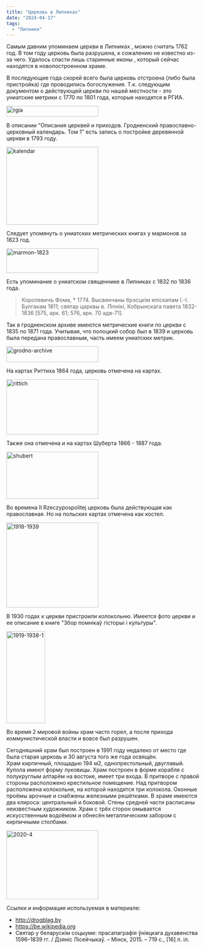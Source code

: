 ```yaml
---
title: "Церковь в Липниках"
date: "2024-04-17"
tags: 
  - "Липники"
---
```


Самым давним упоминаем церкви в Липниках , можно считать 1762 год. В том году церковь была разрушена, к сожалению не известно из-за чего. Удалось спасти лишь старинные иконы , который сейчас находятся в новопостроенном храме.

В последующие года скорей всего была церковь отстроена (либо была пристройка) где проводились богослужения. Т.к. следующим документом о действующей церкви по нашей местности - это униатские метрики с 1770 по 1801 года, которые находятся в РГИА.

<a data-flickr-embed="true" href="https://www.flickr.com/photos/98644112@N04/53660011446/in/dateposted-public/" title="rgia"><img src="https://live.staticflickr.com/65535/53660011446_287473c015_m.jpg" width="240" height="28" alt="rgia"/></a><script async src="//embedr.flickr.com/assets/client-code.js" charset="utf-8"></script>

В описании "Описания церквей и приходов. Гродненский православно-церковный календарь. Том 1" есть запись о постройке деревянной церкви в 1793 году.

<a data-flickr-embed="true" href="https://www.flickr.com/photos/98644112@N04/53660479330/in/dateposted-public/" title="kalendar"><img src="https://live.staticflickr.com/65535/53660479330_8a3ba276e7_m.jpg" width="240" height="203" alt="kalendar"/></a><script async src="//embedr.flickr.com/assets/client-code.js" charset="utf-8"></script>

Следует упомянуть о униатских метрических книгах у мармонов за 1823 год.

<a data-flickr-embed="true" href="https://www.flickr.com/photos/98644112@N04/53660011716/in/dateposted-public/" title="marmon-1823"><img src="https://live.staticflickr.com/65535/53660011716_1117bd276a_m.jpg" width="240" height="64" alt="marmon-1823"/></a><script async src="//embedr.flickr.com/assets/client-code.js" charset="utf-8"></script>

Есть упоминание о униатском священнике в Липниках с 1832 по 1836 года.

> Королевичъ Фома, \* 1774. Высвенчаны брэсцкiм епiскапам I.-I. Булгакам 1811; святар царквы в. Лiпнiкi, Кобрынскага павета 1832-1836 \[575, арк. 61; 576, арк. 70 адв-71\].

Так в гродненском архиве имеются метрические книги по церкви с 1835 по 1871 года. Учитывая, что полоцкий собор был в 1839 и церковь была передана православным, часть имеем униатских метрик.

<a data-flickr-embed="true" href="https://www.flickr.com/photos/98644112@N04/53660479645/in/dateposted-public/" title="grodno-archive"><img src="https://live.staticflickr.com/65535/53660479645_3a11c2904d_m.jpg" width="240" height="41" alt="grodno-archive"/></a><script async src="//embedr.flickr.com/assets/client-code.js" charset="utf-8"></script>

На картах Риттиха 1864 года, церковь отмечена на картах.

<a data-flickr-embed="true" href="https://www.flickr.com/photos/98644112@N04/53660236268/in/dateposted-public/" title="rittich"><img src="https://live.staticflickr.com/65535/53660236268_9e6033e7b8_m.jpg" width="240" height="144" alt="rittich"/></a><script async src="//embedr.flickr.com/assets/client-code.js" charset="utf-8"></script>

Также она отмечена и на картах Шуберта 1866 - 1887 года.

<a data-flickr-embed="true" href="https://www.flickr.com/photos/98644112@N04/53660236393/in/dateposted-public/" title="shubert"><img src="https://live.staticflickr.com/65535/53660236393_3fdfb8426d_m.jpg" width="240" height="123" alt="shubert"/></a><script async src="//embedr.flickr.com/assets/client-code.js" charset="utf-8"></script>

Во времена II Rzeczypospolitej церковь была действующая как православная. Но на польских картах отмечена как костел.

<a data-flickr-embed="true" href="https://www.flickr.com/photos/98644112@N04/53659150662/in/dateposted-public/" title="1918-1939"><img src="https://live.staticflickr.com/65535/53659150662_ff62324234_m.jpg" width="240" height="222" alt="1918-1939"/></a><script async src="//embedr.flickr.com/assets/client-code.js" charset="utf-8"></script>

В 1930 годах к церкви пристроили колокольню. Имеется фото церкви и ее описание в книге "Збор помнікаў гісторыі і культуры".

<a data-flickr-embed="true" href="https://www.flickr.com/photos/98644112@N04/53660480485/in/dateposted-public/" title="1919-1938-1"><img src="https://live.staticflickr.com/65535/53660480485_05230d05ec_m.jpg" width="101" height="240" alt="1919-1938-1"/></a><script async src="//embedr.flickr.com/assets/client-code.js" charset="utf-8"></script>

Во время 2 мировой войны храм часто горел, а после прихода коммунистической власти и вовсе был разрушен.

Сегодняшний храм был построен в 1991 году недалеко от место где была старая церковь и 30 августа того же года освящён.  
Храм кирпичный, площадью 194 м2, однопрестольный, двуглавый. Купола имеют форму луковицы. Храм построен в форме корабля с полукруглым алтарём на востоке, имеет три входа. В притворе с правой стороны расположено крестильное помещение. Над притвором расположена колокольня, на которой находятся три колокола. Оконные проёмы арочные и снабжены железными решётками. В храме имеются два клироса: центральный и боковой. Стены средней части расписаны неизвестным художником. Храм с трёх сторон омывается искусственным водоёмом и обнесён металлическим забором с кирпичными столбами.

<a data-flickr-embed="true" href="https://www.flickr.com/photos/98644112@N04/53660013001/in/dateposted-public/" title="2020-4"><img src="https://live.staticflickr.com/65535/53660013001_a9ed2bafea_m.jpg" width="240" height="180" alt="2020-4"/></a><script async src="//embedr.flickr.com/assets/client-code.js" charset="utf-8"></script>

Ссылки и информация используемая в материале:

- http://drogblag.by
- https://be.wikipedia.org
- Святар у беларускім соцыуме: прасапаграфія ўніяцкага духавенства 1596–1839 гг. / Дзяніс Лісейчыкаў. – Мінск, 2015. – 719 с., \[16\] л. іл.
